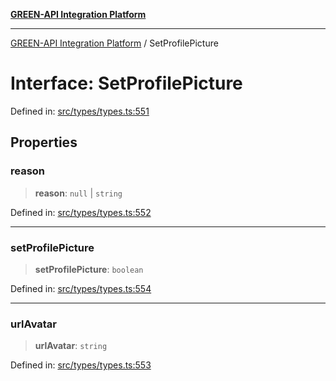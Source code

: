 [**GREEN-API Integration Platform**](../README.md)

***

[GREEN-API Integration Platform](../globals.md) / SetProfilePicture

# Interface: SetProfilePicture

Defined in: [src/types/types.ts:551](https://github.com/green-api/greenapi-integration/blob/20ab1c18eae4ff2cd48cede03d005dd7127abc0b/src/types/types.ts#L551)

## Properties

### reason

> **reason**: `null` \| `string`

Defined in: [src/types/types.ts:552](https://github.com/green-api/greenapi-integration/blob/20ab1c18eae4ff2cd48cede03d005dd7127abc0b/src/types/types.ts#L552)

***

### setProfilePicture

> **setProfilePicture**: `boolean`

Defined in: [src/types/types.ts:554](https://github.com/green-api/greenapi-integration/blob/20ab1c18eae4ff2cd48cede03d005dd7127abc0b/src/types/types.ts#L554)

***

### urlAvatar

> **urlAvatar**: `string`

Defined in: [src/types/types.ts:553](https://github.com/green-api/greenapi-integration/blob/20ab1c18eae4ff2cd48cede03d005dd7127abc0b/src/types/types.ts#L553)

